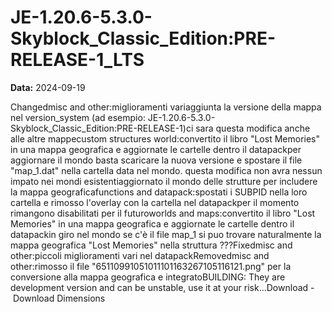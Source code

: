 # JE-1.20.6-5.3.0-Skyblock_Classic_Edition:PRE-RELEASE-1_LTS

**Data:** 2024-09-19

Changedmisc and other:miglioramenti variaggiunta la versione della mappa nel version_system (ad esempio: JE-1.20.6-5.3.0-Skyblock_Classic_Edition:PRE-RELEASE-1)ci sara questa modifica anche alle altre mappecustom structures world:convertito il libro "Lost Memories" in una mappa geografica e aggiornate le cartelle dentro il datapackper aggiornare il mondo basta scaricare la nuova versione e spostare il file "map_1.dat" nella cartella data nel mondo. questa modifica non avra nessun impato nei mondi esistentiaggiornato il mondo delle strutture per includere la mappa geograficafunctions and datapack:spostati i SUBPID nella loro cartella e rimosso l'overlay con la cartella nel datapackper il momento rimangono disabilitati per il futuroworlds and maps:convertito il libro "Lost Memories" in una mappa geografica e aggiornate le cartelle dentro il datapackin giro nel mondo se c'è il file map_1 si puo trovare naturalmente la mappa geografica "Lost Memories" nella struttura ???Fixedmisc and other:piccoli miglioramenti vari nel datapackRemovedmisc and other:rimosso il file "65110991051011101163267105116121.png" per la conversione alla mappa geografica e integratoBUILDING: They are development version and can be unstable, use it at your risk...Download - Download Dimensions
